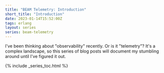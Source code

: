 ```yaml
---
title: "BEAM Telemetry: Introduction"
short_title: "Introduction"
date: 2023-01-14T15:52:00Z
tags: erlang
layout: series
series: beam-telemetry
---
```


I've been thinking about "observability" recently. Or is it "telemetry"? It's a complex landscape, so this series of blog posts will document my stumbling around until I've figured it out.



{% include _series_toc.html %}
